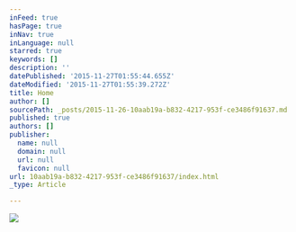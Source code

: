 ```yaml
---
inFeed: true
hasPage: true
inNav: true
inLanguage: null
starred: true
keywords: []
description: ''
datePublished: '2015-11-27T01:55:44.655Z'
dateModified: '2015-11-27T01:55:39.272Z'
title: Home
author: []
sourcePath: _posts/2015-11-26-10aab19a-b832-4217-953f-ce3486f91637.md
published: true
authors: []
publisher:
  name: null
  domain: null
  url: null
  favicon: null
url: 10aab19a-b832-4217-953f-ce3486f91637/index.html
_type: Article

---
```

![](https://the-grid-user-content.s3-us-west-2.amazonaws.com/de28e3c8-d807-4df5-a43e-9c442ecd708c.png)